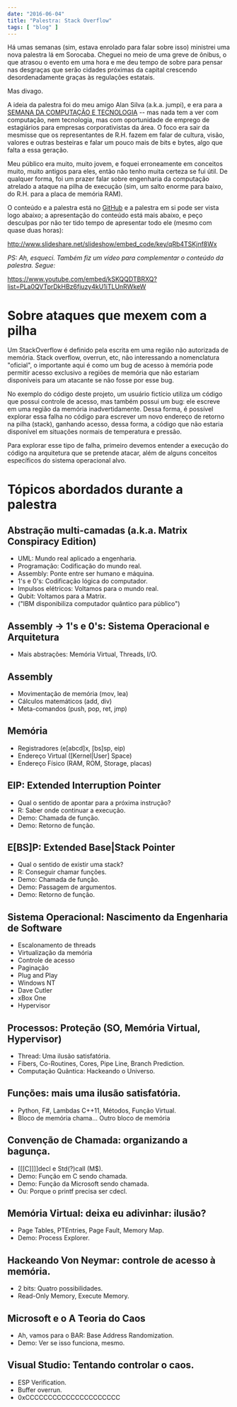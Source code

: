 ```yaml
---
date: "2016-06-04"
title: "Palestra: Stack Overflow"
tags: [ "blog" ]
---
```

Há umas semanas (sim, estava enrolado para falar sobre isso) ministrei uma nova palestra lá em Sorocaba. Cheguei no meio de uma greve de ônibus, o que atrasou o evento em uma hora e me deu tempo de sobre para pensar nas desgraças que serão cidades próximas da capital crescendo desordenadamente graças às regulações estatais.

Mas divago.

A ideia da palestra foi do meu amigo Alan Silva (a.k.a. jumpi), e era para a [SEMANA DA COMPUTAÇÃO E TECNOLOGIA](http://secot.com.br/) -- mas nada tem a ver com computação, nem tecnologia, mas com oportunidade de emprego de estagiários para empresas corporativistas da área. O foco era sair da mesmisse que os representantes de R.H. fazem em falar de cultura, visão, valores e outras besteiras e falar um pouco mais de bits e bytes, algo que falta a essa geração.

Meu público era muito, muito jovem, e foquei erroneamente em conceitos muito, muito antigos para eles, então não tenho muita certeza se fui útil. De qualquer forma, foi um prazer falar sobre engenharia da computação atrelado a ataque na pilha de execução (sim, um salto enorme para baixo, do R.H. para a placa de memória RAM).

O conteúdo e a palestra está no [GitHub](https://github.com/Caloni/StackOverflow) e a palestra em si pode ser vista logo abaixo; a apresentação do conteúdo está mais abaixo, e peço desculpas por não ter tido tempo de apresentar todo ele (mesmo com quase duas horas):

http://www.slideshare.net/slideshow/embed_code/key/qRb4TSKjnf8Wx

_PS: Ah, esqueci. Também fiz um vídeo para complementar o conteúdo da palestra. Segue:_

https://www.youtube.com/embed/kSKQQDTBRXQ?list=PLa0QVTprDkHBz6fjuzy4kU1iTLUnRWkeW

# Sobre ataques que mexem com a pilha

Um StackOverflow é definido pela escrita em uma região não autorizada de memória. Stack overflow, overrun, etc, não interessando a nomenclatura "oficial", o importante aqui é como um bug de acesso à memória pode permitir acesso exclusivo a regiões de memória que não estariam disponíveis para um atacante se não fosse por esse bug.

No exemplo do código deste projeto, um usuário fictício utiliza um código que possui controle de acesso, mas também possui um bug: ele escreve em uma região da memória inadvertidamente. Dessa forma, é possível explorar essa falha no código para escrever um novo endereço de retorno na pilha (stack), ganhando acesso, dessa forma, a código que não estaria disponível em situações normais de temperatura e pressão.

Para explorar esse tipo de falha, primeiro devemos entender a execução do código na arquitetura que se pretende atacar, além de alguns conceitos específicos do sistema operacional alvo.

# Tópicos abordados durante a palestra

## Abstração multi-camadas (a.k.a. Matrix Conspiracy Edition)

 - UML: Mundo real aplicado a engenharia.
 - Programação: Codificação do mundo real.
 - Assembly: Ponte entre ser humano e máquina.
 - 1's e 0's: Codificação lógica do computador.
 - Impulsos elétricos: Voltamos para o mundo real.
 - Qubit: Voltamos para a Matrix.
 - ("IBM disponibiliza computador quântico para público")

## Assembly -> 1's e 0's: Sistema Operacional e Arquitetura
 - Mais abstrações: Memória Virtual, Threads, I/O.

## Assembly
 - Movimentação de memória (mov, lea)
 - Cálculos matemáticos (add, div)
 - Meta-comandos (push, pop, ret, jmp)

## Memória
 - Registradores (e[abcd]x, [bs]sp, eip)
 - Endereço Virtual ([Kernel|User] Space)
 - Endereço Físico (RAM, ROM, Storage, placas)

## EIP: Extended Interruption Pointer
 - Qual o sentido de apontar para a próxima instrução?
 - R: Saber onde continuar a execução.
 - Demo: Chamada de função.
 - Demo: Retorno de função.

## E[BS]P: Extended Base|Stack Pointer
 - Qual o sentido de existir uma stack?
 - R: Conseguir chamar funções.
 - Demo: Chamada de função.
 - Demo: Passagem de argumentos.
 - Demo: Retorno de função.

## Sistema Operacional: Nascimento da Engenharia de Software
 - Escalonamento de threads
 - Virtualização da memória
 - Controle de acesso
 - Paginação
 - Plug and Play
 - Windows NT
 - Dave Cutler
 - xBox One
 - Hypervisor

## Processos: Proteção (SO, Memória Virtual, Hypervisor)
 - Thread: Uma ilusão satisfatória.
 - Fibers, Co-Routines, Cores, Pipe Line, Branch Prediction.
 - Computação Quântica: Hackeando o Universo.

## Funções: mais uma ilusão satisfatória.
 - Python, F#, Lambdas C++11, Métodos, Função Virtual.
 - Bloco de memória chama... Outro bloco de memória 

## Convenção de Chamada: organizando a bagunça.
 - [[[C]]]]decl e Std(?)call (M$).
 - Demo: Função em C sendo chamada.
 - Demo: Função da Microsoft sendo chamada.
 - Ou: Porque o printf precisa ser cdecl.

## Memória Virtual: deixa eu adivinhar: ilusão?
 - Page Tables, PTEntries, Page Fault, Memory Map.
 - Demo: Process Explorer.

## Hackeando Von Neymar: controle de acesso à memória.
 - 2 bits: Quatro possibilidades.
 - Read-Only Memory, Execute Memory.

## Microsoft e o A Teoria do Caos
 - Ah, vamos para o BAR: Base Address Randomization.
 - Demo: Ver se isso funciona, mesmo.

## Visual Studio: Tentando controlar o caos.
 - ESP Verification.
 - Buffer overrun.
 - 0xCCCCCCCCCCCCCCCCCCCCC
